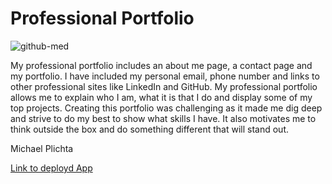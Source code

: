 # Professional Portfolio
![github-med](https://user-images.githubusercontent.com/58678985/75116244-87c68580-5623-11ea-9d37-8960636a5fb1.png)

My professional portfolio includes an about me page, a contact page and my portfolio. I have included my personal email, phone number and links to other professional sites like LinkedIn and GitHub. My professional portfolio allows me to explain who I am, what it is that I do and display some of my top projects. Creating this portfolio was challenging as it made me dig deep and strive to do my best to show what skills I have. It also motivates me to think outside the box and do something different that will stand out. 

Michael Plichta

[Link to deployd App](https://mekaleka.github.io/Bootstrap-Portfolio/)
